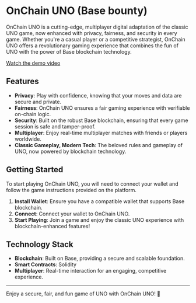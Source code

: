 # OnChain UNO (Base bounty)

OnChain UNO is a cutting-edge, multiplayer digital adaptation of the classic UNO game, now enhanced with privacy, fairness, and security in every game. Whether you're a casual player or a competitive strategist, OnChain UNO offers a revolutionary gaming experience that combines the fun of UNO with the power of Base blockchain technology.

[Watch the demo video](https://drive.google.com/file/d/1pES3BGv6sQ4gZic7OAUkR6iCkUQGUwG1/view?usp=sharing)

## Features

- **Privacy**: Play with confidence, knowing that your moves and data are secure and private.
- **Fairness**: OnChain UNO ensures a fair gaming experience with verifiable on-chain logic.
- **Security**: Built on the robust Base blockchain, ensuring that every game session is safe and tamper-proof.
- **Multiplayer**: Enjoy real-time multiplayer matches with friends or players worldwide.
- **Classic Gameplay, Modern Tech**: The beloved rules and gameplay of UNO, now powered by blockchain technology.

## Getting Started

To start playing OnChain UNO, you will need to connect your wallet and follow the game instructions provided on the platform.

1. **Install Wallet**: Ensure you have a compatible wallet that supports Base blockchain.
2. **Connect**: Connect your wallet to OnChain UNO.
3. **Start Playing**: Join a game and enjoy the classic UNO experience with blockchain-enhanced features!

## Technology Stack

- **Blockchain**: Built on Base, providing a secure and scalable foundation.
- **Smart Contracts**: Solidity
- **Multiplayer**: Real-time interaction for an engaging, competitive experience.


---

Enjoy a secure, fair, and fun game of UNO with OnChain UNO! 🎉
